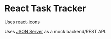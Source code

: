 # React Task Tracker

Uses [react-icons](https://react-icons.github.io/react-icons/icons?name=fa)

Uses [JSON Server](https://www.npmjs.com/package/json-server) as a mock backend/REST API.
